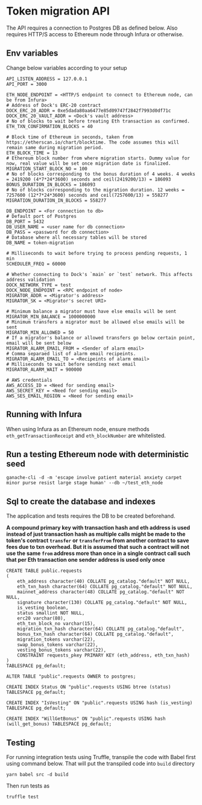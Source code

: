 # Token migration API

The API requires a connection to Postgres DB as defined below. Also requires HTTP/S access to Ethereum node through Infura or otherwise.

## Env variables
Change below variables according to your setup
```
API_LISTEN_ADDRESS = 127.0.0.1
API_PORT = 3000

ETH_NODE_ENDPOINT = <HTTP/S endpoint to connect to Ethereum node, can be from Infura>
# Address of Dock's ERC-20 contract
DOCK_ERC_20_ADDR = 0xe5dada80aa6477e85d09747f2842f7993d0df71c
DOCK_ERC_20_VAULT_ADDR = <Dock's vault address>
# No of blocks to wait before treating Eth transaction as confirmed. 
ETH_TXN_CONFIRMATION_BLOCKS = 40

# Block time of Ethereum in seconds, taken from https://etherscan.io/chart/blocktime. The code assumes this will remain same during migration period.
ETH_BLOCK_TIME = 13
# Ethereum block number from where migration starts. Dummy value for now, real value will be set once migration date is finalized.
MIGRATION_START_BLOCK_NO = 100
# No of blocks corresponding to the bonus duration of 4 weeks. 4 weeks = 2419200 (4*7*24*3600) seconds and ceil(2419200/13) = 186093
BONUS_DURATION_IN_BLOCKS = 186093
# No of blocks corresponding to the migration duration. 12 weeks = 7257600 (12*7*24*3600) seconds and ceil(7257600/13) = 558277
MIGRATION_DURATION_IN_BLOCKS = 558277

DB_ENDPOINT = <For connection to db>
# Default port of Postgres
DB_PORT = 5432
DB_USER_NAME = <user name for db connection>
DB_PASS = <password for db connection>
# Database where all necessary tables will be stored
DB_NAME = token-migration

# Milliseconds to wait before trying to process pending requests, 1 min
SCHEDULER_FREQ = 60000

# Whether connecting to Dock's `main` or `test` network. This affects address validation 
DOCK_NETWORK_TYPE = test
DOCK_NODE_ENDPOINT = <RPC endpoint of node>
MIGRATOR_ADDR = <Migrator's address>
MIGRATOR_SK = <Migrator's secret URI>

# Minimum balance a migrator must have else emails will be sent
MIGRATOR_MIN_BALANCE = 1000000000
# Minimum transfers a migrator must be allowed else emails will be sent
MIGRATOR_MIN_ALLOWED = 50
# If a migrator's balance or allowed transfers go below certain point, email will be sent below
MIGRATOR_ALARM_EMAIL_FROM = <Sender of alarm email>
# Comma separaed list of alarm email recipeints.
MIGRATOR_ALARM_EMAIL_TO = <Recipeints of alarm email>
# Milliseconds to wait before sending next email
MIGRATOR_ALARM_WAIT = 900000

# AWS credentials
AWS_ACCESS_ID = <Need for sending email>
AWS_SECRET_KEY = <Need for sending email>
AWS_SES_EMAIL_REGION = <Need for sending email>
```

## Running with Infura
When using Infura as an Ethereum node, ensure methods `eth_getTransactionReceipt` and `eth_blockNumber` are whitelisted.

## Run a testing Ethereum node with deterministic seed

```
ganache-cli -d -m 'escape involve patient material anxiety carpet minor purse resist large stage human' --db ~/test_eth_node
```

## Sql to create the database and indexes
The application and tests requires the DB to be created beforehand.

**A compound primary key with transaction hash and eth address is used instead of just transaction hash as multiple calls 
might be made to the token's contract `transfer` or `transferFrom` from another contract to save fees due to txn overhead. 
But it is assumed that such a contract will not use the same `from` address more than once in a single contract call such that 
per Eth transaction one sender address is used only once** 
```
CREATE TABLE public.requests
(
    eth_address character(40) COLLATE pg_catalog."default" NOT NULL,
    eth_txn_hash character(64) COLLATE pg_catalog."default" NOT NULL,
    mainnet_address character(48) COLLATE pg_catalog."default" NOT NULL,
    signature character(130) COLLATE pg_catalog."default" NOT NULL,
    is_vesting boolean,
    status smallint NOT NULL,
    erc20 varchar(80),
    eth_txn_block_no varchar(15), 
    migration_txn_hash character(64) COLLATE pg_catalog."default",
    bonus_txn_hash character(64) COLLATE pg_catalog."default",
    migration_tokens varchar(22),
    swap_bonus_tokens varchar(22),
    vesting_bonus_tokens varchar(22),
    CONSTRAINT requests_pkey PRIMARY KEY (eth_address, eth_txn_hash)
)
TABLESPACE pg_default;

ALTER TABLE "public".requests OWNER to postgres;

CREATE INDEX Status ON "public".requests USING btree (status) TABLESPACE pg_default;
   
CREATE INDEX "IsVesting" ON "public".requests USING hash (is_vesting) TABLESPACE pg_default;

CREATE INDEX "WillGetBonus" ON "public".requests USING hash (will_get_bonus) TABLESPACE pg_default;
```

## Testing
For running integration tests using Truffle, transpile the code with Babel first using command below. That will put the 
transpiled code into `build` directory
```
yarn babel src -d build
```

Then run tests as
```
truffle test
```
